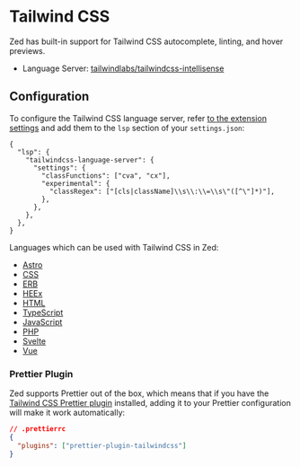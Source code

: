# Tailwind CSS

Zed has built-in support for Tailwind CSS autocomplete, linting, and hover previews.

- Language Server: [tailwindlabs/tailwindcss-intellisense](https://tvv.tw/https://github.com/tailwindlabs/tailwindcss-intellisense)

## Configuration

To configure the Tailwind CSS language server, refer [to the extension settings](https://tvv.tw/https://github.com/tailwindlabs/tailwindcss-intellisense?tab=readme-ov-file#extension-settings) and add them to the `lsp` section of your `settings.json`:

```jsonc
{
  "lsp": {
    "tailwindcss-language-server": {
      "settings": {
        "classFunctions": ["cva", "cx"],
        "experimental": {
          "classRegex": ["[cls|className]\\s\\:\\=\\s\"([^\"]*)"],
        },
      },
    },
  },
}
```

Languages which can be used with Tailwind CSS in Zed:

- [Astro](./astro.md)
- [CSS](./css.md)
- [ERB](./ruby.md)
- [HEEx](./elixir.md#heex)
- [HTML](./html.md)
- [TypeScript](./typescript.md)
- [JavaScript](./javascript.md)
- [PHP](./php.md)
- [Svelte](./svelte.md)
- [Vue](./vue.md)

### Prettier Plugin

Zed supports Prettier out of the box, which means that if you have the [Tailwind CSS Prettier plugin](https://tvv.tw/https://github.com/tailwindlabs/prettier-plugin-tailwindcss) installed, adding it to your Prettier configuration will make it work automatically:

```json
// .prettierrc
{
  "plugins": ["prettier-plugin-tailwindcss"]
}
```
